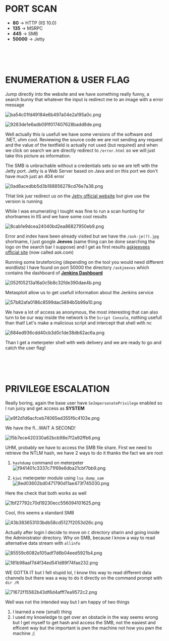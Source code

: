 # PORT SCAN
* **80** &#8594; HTTP (IIS 10.0)
* **135** &#8594; MSRPC
* **445** &#8594; SMB
* **50000** &#8594; Jetty

<br><br><br>

# ENUMERATION & USER FLAG
Jump directly into the website and we have something really funny, a search bunny that whatever the input is redirect me to an image with a error message

![ba54c01fd49184e6b497a04e2a195a0c.png](img/ba54c01fd49184e6b497a04e2a195a0c.png)

![9283de1e6adb091f017407628badd8de.png](img/9283de1e6adb091f017407628badd8de.png)

Well actually this is usefull we have some versions of the software and .NET, uhm cool. Reviewing the source code we are not sending any request and the value of the textfield is actually not used (but required) and when we click on search we are directly redirect to `/error.html` so we will just take this picture as information.

The SMB is unbrachable without a credentials sets so we are left with the Jetty port. Jetty is a Web Server based on Java and on this port we don't have much just an 404 error

![0ad6acedbb5d3b188856278cd76e7a38.png](img/0ad6acedbb5d3b188856278cd76e7a38.png)

THat link jusr redirect us on the [Jetty official website](https://eclipse.dev/jetty/) but give use the version is running

While I was enumerating I tought was fine to run a scan hunting for shortnames in IIS and we have some cool results

![8cab1e9dcea24040bd2ea86827950eb9.png](img/8cab1e9dcea24040bd2ea86827950eb9.png)

Error and index have been already visited but we have the `/ask-je(?).jpg` shortname, I just google **Jeeves** (same thing can be done searching the logo on the search bar I suppose) and I get as first results [askjeevees official site](https://www.askjeeves.net/) (now called ask.com)

Running some bruteforcing (depending on the tool you would need different wordlists) I have found on port 50000 the directory `/askjeeves` which contains the dashboard of **<u>Jenkins Dashboard</u>**

![052f05213a16a0c5b8c32fde390dae4b.png](img/052f05213a16a0c5b8c32fde390dae4b.png)

Metasploit allow us to get usefull information about the Jenkins service 

![57b82afa0186c8599dac5894b5b99a10.png](img/57b82afa0186c8599dac5894b5b99a10.png)

We have a lot of access as anonymous, the most interesting that can also turn to be our way inside the network is the `Script Console`, nothing usefull than that! Let's make a malicious script and intercept that shell with nc

![684ed936cdd40cb3d0c1de38db62ac6a.png](img/684ed936cdd40cb3d0c1de38db62ac6a.png)

Than I get a meterpeter shell with web delivery and we are ready to go and catch the user flag!

<br><br><br>

# PRIVILEGE ESCALATION
Really boring, again the base user have `SeImpersonatePrivilege` enabled so I run juicy and get access as **SYSTEM**

![e9f2d1d6acfceb74065ed355f6c4103e.png](img/e9f2d1d6acfceb74065ed355f6c4103e.png)

We have the fl...WAIT A SECOND!

![f5b7ece420330a62bcb98e7f2a92ffb6.png](img/f5b7ece420330a62bcb98e7f2a92ffb6.png)

UHM, probably we have to access the SMB file share. First we need to retrieve the NTLM hash, we have 2 ways to do it thanks the fact we are root

1) `hashdump` command on meterpeter 
![f941401c3337c71f69e6dba21cbf7bb9.png](img/f941401c3337c71f69e6dba21cbf7bb9.png)

2) `kiwi` meterpeter module using `lsa_dump_sam`
![8ed03602bd0471790d11ae473f745030.png](img/8ed03602bd0471790d11ae473f745030.png)

Here the check that both works as well 

![1bf27792c70d19230ecc556094101625.png](img/1bf27792c70d19230ecc556094101625.png)

Cool, this seems a standard SMB

![43b383653103bdb58cd5127f2053d26c.png](img/43b383653103bdb58cd5127f2053d26c.png)

Actually after login I decide to move on `C` directory sharin and going inside the Administrator directory. Why on SMB, because I know a way to read alternative data stream with `allinfo`

![85559c6082e105adf7d6b04eed5921b4.png](img/85559c6082e105adf7d6b04eed5921b4.png)

![181b98aaf7d4f34ed541d89f74fae232.png](img/181b98aaf7d4f34ed541d89f74fae232.png)

WE GOTTA IT but I fell stupid lol, I know this way to read different data channels but there was a way to do it directly on the command prompt with `dir /R`

![71672f15582b43df6d4afff7ea9572c2.png](img/71672f15582b43df6d4afff7ea9572c2.png)

Well was not the intended way but I am happy of two things

1) I learned a new (small) thing
2) I used my knowledge to get over an obstacle in the way seems wrong but I get myself to get hash and access the SMB, not the easiest and efficent way but the important is pwn the machine not how you pwn the machine ;(
